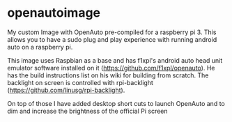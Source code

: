 # openautoimage
My custom Image with OpenAuto pre-compiled for a raspberry pi 3. This allows you to have a sudo plug and play experience with running android auto on a raspberry pi.

This image uses Raspbian as a base and has f1xpl's android auto head unit emulator software installed on it (https://github.com/f1xpl/openauto). He has the build instructions list on his wiki for building from scratch. The backlight on screen is controlled with rpi-backlight (https://github.com/linusg/rpi-backlight).

On top of those I have added desktop short cuts to launch OpenAuto and to dim and increase the brightness of the official Pi screen

